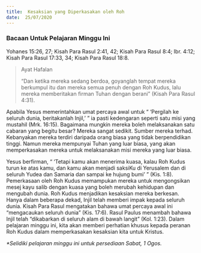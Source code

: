 ```yaml
---
title:  Kesaksian yang Diperkasakan oleh Roh
date:  25/07/2020
---
```


### Bacaan Untuk Pelajaran Minggu Ini
Yohanes 15:26, 27; Kisah Para Rasul 2:41, 42; Kisah Para Rasul 8:4; Ibr. 4:12; Kisah Para Rasul 17:33, 34; Kisah Para Rasul 18:8.

> <p>Ayat Hafalan</p>
> “Dan ketika mereka sedang berdoa, goyanglah tempat mereka berkumpul itu dan mereka semua penuh dengan Roh Kudus, lalu mereka memberitakan firman Tuhan dengan berani” (Kisah Para Rasul 4:31).

Apabila Yesus memerintahkan umat percaya awal untuk “ ‘Pergilah ke seluruh dunia, beritakanlah Injil,’ ” ia pasti kedengaran seperti satu misi yang mustahil (Mrk. 16:15). Bagaimana mungkin mereka boleh melaksanakan satu cabaran yang begitu besar? Mereka sangat sedikit. Sumber mereka terhad. Kebanyakan mereka terdiri daripada orang biasa yang tidak berpendidikan tinggi. Namun mereka mempunyai Tuhan yang luar biasa, yang akan memperkasakan mereka untuk melaksanakan misi mereka yang luar biasa.

Yesus berfirman, “ ‘Tetapi kamu akan menerima kuasa, kalau Roh Kudus turun ke atas kamu, dan kamu akan menjadi saksiKu di Yerusalem dan di seluruh Yudea dan Samaria dan sampai ke hujung bumi’ ” (Kis. 1:8). Pemerkasaan oleh Roh Kudus memampukan mereka untuk mengongsikan mesej kayu salib dengan kuasa yang boleh merubah kehidupan dan mengubah dunia. Roh Kudus menjadikan kesaksian mereka berkesan. Hanya dalam beberapa dekad, Injil telah memberi impak kepada seluruh dunia. Kisah Para Rasul mengatakan bahawa umat percaya awal ini “mengacaukan seluruh dunia” (Kis. 17:6). Rasul Paulus menambah bahawa Injil telah “dikabarkan di seluruh alam di bawah langit” (Kol. 1:23). Dalam pelajaran minggu ini, kita akan memberi perhatian khusus kepada peranan Roh Kudus dalam memperkasakan kesaksian kita untuk Kristus.

_*Selidiki pelajaran minggu ini untuk persediaan Sabat, 1 Ogos._